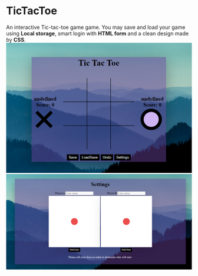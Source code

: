 # TicTacToe
An interactive Tic-tac-toe game game. You may save and load your game using <b>Local storage</b>, smart login with <b>HTML form</b> and a clean design made by <b>CSS</b>.
<br>
![alt text](https://github.com/MotyDouek/TicTacToe/blob/main/Images/ScreenShots/screen2.png?raw=true)
<br>
![alt text](https://github.com/MotyDouek/TicTacToe/blob/main/Images/ScreenShots/screen1.png?raw=true)
